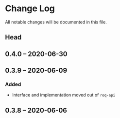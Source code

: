 # Change Log

All notable changes will be documented in this file.

## Head

## 0.4.0 &ndash; 2020-06-30

## 0.3.9 &ndash; 2020-06-09

### Added

* Interface and implementation moved out of `roq-api`

## 0.3.8 &ndash; 2020-06-06
